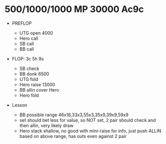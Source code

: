 # 500/1000/1000 MP 30000 Ac9c

* PREFLOP
  * UTG open 4000
  * Hero call
  * SB call
  * BB call
* FLOP: 3c 5h 9s
  * SB check
  * BB donk 6500
  * UTG fold
  * Hero raise 13000
  * BB allin cover Hero
  * Hero fold

* Lesson
  * BB possible range 46x16,33x3,55x3,35x9,39x9,59x9
  * set should bet less for value, so NOT set, 2 pair should check and then allin, very likely draw
  * Hero stack shallow, no good with mini-raise for info, just push ALLIN based on above range, has outs even against 2 pair
